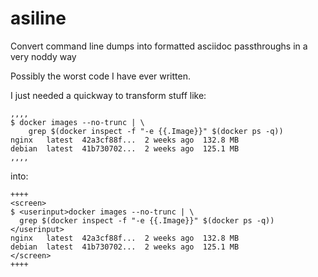 # asiline
Convert command line dumps into formatted asciidoc passthroughs in a very noddy way

Possibly the worst code I have ever written.

I just needed a quickway to transform stuff like:


    ,,,,
    $ docker images --no-trunc | \
        grep $(docker inspect -f "-e {{.Image}}" $(docker ps -q))
    nginx   latest  42a3cf88f...  2 weeks ago  132.8 MB
    debian  latest  41b730702...  2 weeks ago  125.1 MB
    ,,,,

into:

    ++++
    <screen>
    $ <userinput>docker images --no-trunc | \
      grep $(docker inspect -f "-e {{.Image}}" $(docker ps -q))</userinput>
    nginx   latest  42a3cf88f...  2 weeks ago  132.8 MB
    debian  latest  41b730702...  2 weeks ago  125.1 MB
    </screen>
    ++++
